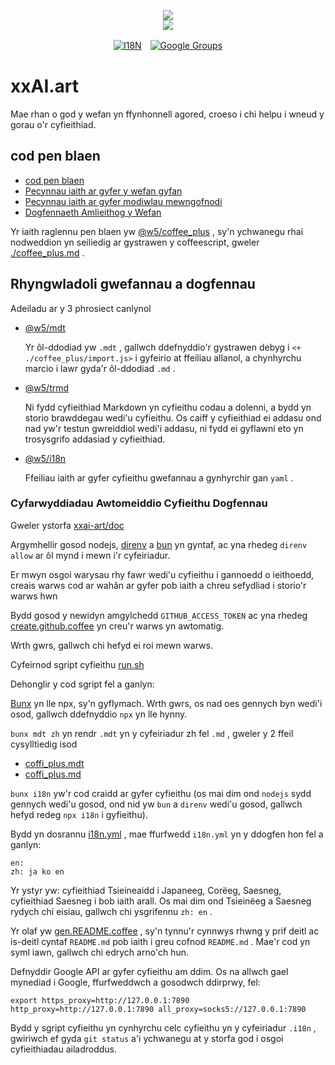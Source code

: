<p align="center"><a href="https://xxai.art"><img src="https://cdn.jsdelivr.net/gh/xxai-art/doc/logo.svg"/></a><br/><a href="https://xxai.art"><img src="https://cdn.jsdelivr.net/gh/xxai-art/doc/xxai.svg"/></a></p><p align="center"><a href="https://github.com/xxai-art/doc#readme"><img alt="I18N" src="https://cdn.jsdelivr.net/gh/wactax/img/t.svg"/></a>　<a href="https://groups.google.com/u/0/g/xxai-art"><img alt="Google Groups" src="https://cdn.jsdelivr.net/gh/wactax/img/g-groups.svg"/></a></p>

# xxAI.art

Mae rhan o god y wefan yn ffynhonnell agored, croeso i chi helpu i wneud y gorau o'r cyfieithiad.

## cod pen blaen

* [cod pen blaen](https://github.com/xxai-art/web)
* [Pecynnau iaith ar gyfer y wefan gyfan](https://github.com/xxai-art/web/tree/main/i18n)
* [Pecynnau iaith ar gyfer modiwlau mewngofnodi](https://github.com/wacpkg/user/tree/main/ui.i18n)
* [Dogfennaeth Amlieithog y Wefan](https://github.com/xxai-doc)

Yr iaith raglennu pen blaen yw [@w5/coffee_plus](http://npmjs.com/@w5/coffee_plus) , sy'n ychwanegu rhai nodweddion yn seiliedig ar gystrawen y coffeescript, gweler [./coffee_plus.md](./coffee_plus.md) .

## Rhyngwladoli gwefannau a dogfennau

Adeiladu ar y 3 phrosiect canlynol

* [@w5/mdt](https://www.npmjs.com/package/@w5/mdt)

  Yr ôl-ddodiad yw `.mdt` , gallwch ddefnyddio'r gystrawen debyg i `<+ ./coffee_plus/import.js>` i gyfeirio at ffeiliau allanol, a chynhyrchu marcio i lawr gyda'r ôl-ddodiad `.md` .

* [@w5/trmd](https://www.npmjs.com/package/@w5/trmd)

  Ni fydd cyfieithiad Markdown yn cyfieithu codau a dolenni, a bydd yn storio brawddegau wedi'u cyfieithu. Os caiff y cyfieithiad ei addasu ond nad yw'r testun gwreiddiol wedi'i addasu, ni fydd ei gyflawni eto yn trosysgrifo addasiad y cyfieithiad.

* [@w5/i18n](https://www.npmjs.com/package/@w5/i18n)

  Ffeiliau iaith ar gyfer cyfieithu gwefannau a gynhyrchir gan `yaml` .

### Cyfarwyddiadau Awtomeiddio Cyfieithu Dogfennau

Gweler ystorfa [xxai-art/doc](https://github.com/xxai-art/doc)

Argymhellir gosod nodejs, [direnv](https://direnv.net) a [bun](https://github.com/oven-sh/bun) yn gyntaf, ac yna rhedeg `direnv allow` ar ôl mynd i mewn i'r cyfeiriadur.

Er mwyn osgoi warysau rhy fawr wedi'u cyfieithu i gannoedd o ieithoedd, creais warws cod ar wahân ar gyfer pob iaith a chreu sefydliad i storio'r warws hwn

Bydd gosod y newidyn amgylchedd `GITHUB_ACCESS_TOKEN` ac yna rhedeg [create.github.coffee](https://github.com/xxai-art/doc/blob/main/create.github.coffee) yn creu'r warws yn awtomatig.

Wrth gwrs, gallwch chi hefyd ei roi mewn warws.

Cyfeirnod sgript cyfieithu [run.sh](https://github.com/xxai-art/doc/blob/main/run.sh)

Dehonglir y cod sgript fel a ganlyn:

[Bunx](https://bun.sh/docs/cli/bunx) yn lle npx, sy'n gyflymach. Wrth gwrs, os nad oes gennych byn wedi'i osod, gallwch ddefnyddio `npx` yn lle hynny.

`bunx mdt zh` yn rendr `.mdt` yn y cyfeiriadur zh fel `.md` , gweler y 2 ffeil cysylltiedig isod

* [coffi_plus.mdt](https://github.com/xxai-doc/zh/blob/main/coffee_plus.mdt)
* [coffi_plus.md](https://github.com/xxai-doc/zh/blob/main/coffee_plus.md)

`bunx i18n` yw'r cod craidd ar gyfer cyfieithu (os mai dim ond `nodejs` sydd gennych wedi'u gosod, ond nid yw `bun` a `direnv` wedi'u gosod, gallwch hefyd redeg `npx i18n` i gyfieithu).

Bydd yn dosrannu [i18n.yml](https://github.com/xxai-art/doc/blob/main/i18n.yml) , mae ffurfwedd `i18n.yml` yn y ddogfen hon fel a ganlyn:

```
en:
zh: ja ko en
```

Yr ystyr yw: cyfieithiad Tsieineaidd i Japaneeg, Corëeg, Saesneg, cyfieithiad Saesneg i bob iaith arall. Os mai dim ond Tsieinëeg a Saesneg rydych chi eisiau, gallwch chi ysgrifennu `zh: en` .

Yr olaf yw [gen.README.coffee](https://github.com/xxai-art/doc/blob/main/gen.README.coffee) , sy'n tynnu'r cynnwys rhwng y prif deitl ac is-deitl cyntaf `README.md` pob iaith i greu cofnod `README.md` . Mae'r cod yn syml iawn, gallwch chi edrych arno'ch hun.

Defnyddir Google API ar gyfer cyfieithu am ddim. Os na allwch gael mynediad i Google, ffurfweddwch a gosodwch ddirprwy, fel:

```
export https_proxy=http://127.0.0.1:7890 http_proxy=http://127.0.0.1:7890 all_proxy=socks5://127.0.0.1:7890
```

Bydd y sgript cyfieithu yn cynhyrchu celc cyfieithu yn y cyfeiriadur `.i18n` , gwiriwch ef gyda `git status` a'i ychwanegu at y storfa god i osgoi cyfieithiadau ailadroddus.
